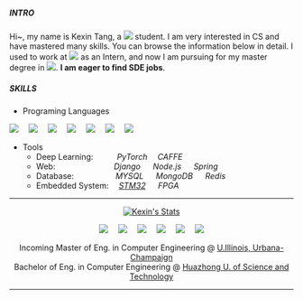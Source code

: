 <!-- 此处为个人简介 -->
##### INTRO
Hi~, my name is Kexin Tang, a <img src="https://img.icons8.com/fluent/24/000000/china-circular.png"/> student. I am very interested in CS and have mastered many skills. You can browse the information below in detail. I used to work at <a href="https://www.mi.com/global/"><img src="https://img.icons8.com/color/24/000000/xiaomi.png"/></a> as an Intern, and now I am pursuing for my master degree in <img src="https://img.icons8.com/color/24/000000/usa-circular.png"/>. **I am eager to find SDE jobs**.

<!-- 此处为个人技能 -->
##### SKILLS
- Programing Languages

<img src="https://img.icons8.com/color/48/000000/python.png"/>&emsp; 
<img src="https://img.icons8.com/color/48/000000/java-coffee-cup-logo.png"/>&emsp; 
<img src="https://img.icons8.com/color/48/000000/c-plus-plus-logo.png"/>&emsp; 
<img src="https://img.icons8.com/color/48/000000/javascript.png"/>&emsp; 
<img src="https://img.icons8.com/color/48/000000/html-5--v1.png"/>&emsp; 
<img src="https://img.icons8.com/color/48/000000/css3.png"/>&emsp; 
<img src="https://img.icons8.com/ios-filled/48/000000/console.png"/>

- Tools
    - Deep Learning:&emsp;&emsp;&emsp;*PyTorch* &emsp;*CAFFE*
    - Web:&emsp; &emsp; &emsp; &emsp; &emsp;&emsp; *Django* &emsp; *Node.js* &emsp; *Spring*
    - Database:&emsp;&emsp;&emsp;&emsp;&emsp; *MYSQL* &emsp; *MongoDB* &emsp; *Redis*
    - Embedded System:&emsp; <a href="https://www.st.com/en/microcontrollers-microprocessors/stm32-32-bit-arm-cortex-mcus.html">*STM32*</a> &emsp; *FPGA*

<hr>

<!-- 此处为数据统计 -->
<p align="center">
    <a href="https://github.com/kexin-tang">
    <img src="https://github-readme-stats.vercel.app/api?username=kexin-tang&theme=vue" alt="Kexin's Stats" >
    </a>
</p>


<!-- 此处为联系方式，网址等 -->
<p align="center">
  <a href="mailto:KexinTang.0210@gmail.com"><img src="https://img.icons8.com/metro/36/fa314a/email.png"/></a>&emsp;
  <a href="#"><img src="https://img.icons8.com/material-sharp/36/000000/github.png"/></a>&emsp;
  <a href="https://weibo.com/u/5832966400"><img src="https://img.icons8.com/color/36/4a90e2/weibo.png"/></a>&emsp;
  <a href="https://www.zhihu.com/people/black-93-60"><img src="https://img.icons8.com/material-rounded/36/4a90e2/zhihu.png"/></a>&emsp;
  <a href="www.linkedin.com/in/ke-hsin-kexin-tang-3894a31a4"><img src="https://img.icons8.com/metro/36/4a90e2/linkedin.png"/></a>&emsp;
  <a href=""><img src="https://img.icons8.com/fluent/36/000000/photo-album.png"/></a>
</p>


<!-- 此处为个人简介 -->
<p align="center">
    Incoming Master of Eng. in Computer Engineering @ <a href="https://www.uiuc.edu/">U.Illinois, Urbana-Champaign</a><br>
    Bachelor of Eng. in Computer Engineering @ <a href="https://www.hust.edu.cn/">Huazhong U. of Science and Technology</a>
</p>

<hr>

